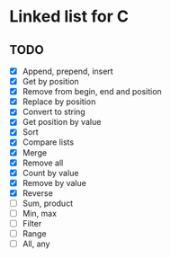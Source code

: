 # Linked list for C

## TODO
- [x] Append, prepend, insert
- [x] Get by position
- [x] Remove from begin, end and position
- [x] Replace by position
- [x] Convert to string
- [x] Get position by value
- [x] Sort
- [x] Compare lists
- [x] Merge
- [x] Remove all
- [x] Count by value
- [x] Remove by value
- [x] Reverse
- [ ] Sum, product
- [ ] Min, max
- [ ] Filter
- [ ] Range
- [ ] All, any